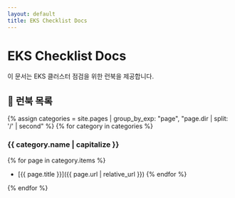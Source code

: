 ```yaml
---
layout: default
title: EKS Checklist Docs
---
```


# EKS Checklist Docs

이 문서는 EKS 클러스터 점검을 위한 런북을 제공합니다.

## 📌 런북 목록

{% assign categories = site.pages | group_by_exp: "page", "page.dir | split: '/' | second" %}
{% for category in categories %}
### {{ category.name | capitalize }}

{% for page in category.items %}
- [{{ page.title }}]({{ page.url | relative_url }})
{% endfor %}

{% endfor %}
